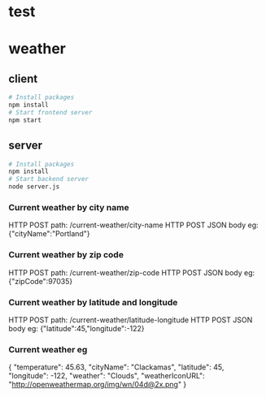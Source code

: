 # test

# weather

## client
```bash
# Install packages
npm install
# Start frontend server
npm start
```

## server
```bash
# Install packages
npm install
# Start backend server
node server.js
```

### Current weather by city name
HTTP POST path: /current-weather/city-name
HTTP POST JSON body eg: {"cityName":"Portland"}

### Current weather by zip code
HTTP POST path: /current-weather/zip-code
HTTP POST JSON body eg: {"zipCode":97035}

### Current weather by latitude and longitude
HTTP POST path: /current-weather/latitude-longitude
HTTP POST JSON body eg: {"latitude":45,"longitude":-122}

### Current weather eg
{
    "temperature": 45.63,
    "cityName": "Clackamas",
    "latitude": 45,
    "longitude": -122,
    "weather": "Clouds",
    "weatherIconURL": "http://openweathermap.org/img/wn/04d@2x.png"
}

